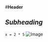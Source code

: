 #**Header**
## *Subheading*
`x = 2 * 5`
![Image](https://images.photowall.com/products/56997/animals-for-kids.jpg?h=699&q=85)


